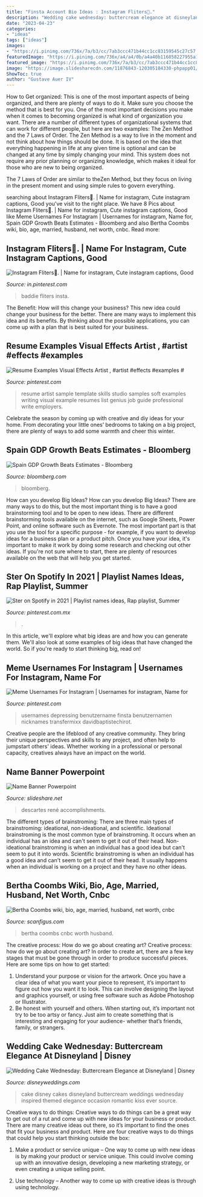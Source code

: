```yaml
---
title: "Finsta Account Bio Ideas : Instagram Fliters💜."
description: "Wedding cake wednesday: buttercream elegance at disneyland"
date: "2023-04-23"
categories:
- "ideas"
tags: ["ideas"]
images:
- "https://i.pinimg.com/736x/7a/b3/cc/7ab3ccc471b44cc1cc83159545c27c57.jpg"
featuredImage: "https://i.pinimg.com/736x/a4/a4/0b/a4a40b116858227955a1d9510fb7083c.jpg"
featured_image: "https://i.pinimg.com/736x/7a/b3/cc/7ab3ccc471b44cc1cc83159545c27c57.jpg"
image: "https://image.slidesharecdn.com/11876843-120305184330-phpapp01/95/name-banner-powerpoint-42-728.jpg?cb=1330974477"
ShowToc: true
author: "Gustave Auer IV"
---
```



How to Get organized: This is one of the most important aspects of being organized, and there are plenty of ways to do it. Make sure you choose the method that is best for you.
One of the most important decisions you make when it comes to becoming organized is what kind of organization you want. There are a number of different types of organizational systems that can work for different people, but here are two examples: The Zen Method and the 7 Laws of Order.
The Zen Method is a way to live in the moment and not think about how things should be done. It is based on the idea that everything happening in life at any given time is optional and can be changed at any time by simply changing your mind. This system does not require any prior planning or organizing knowledge, which makes it ideal for those who are new to being organized.

The 7 Laws of Order are similar to theZen Method, but they focus on living in the present moment and using simple rules to govern everything.

	

		
searching about Instagram Fliters💜. | Name for instagram, Cute instagram captions, Good you've visit to the right place. We have 8 Pics about Instagram Fliters💜. | Name for instagram, Cute instagram captions, Good like Meme Usernames For Instagram | Usernames for instagram, Name for, Spain GDP Growth Beats Estimates - Bloomberg and also Bertha Coombs wiki, bio, age, married, husband, net worth, cnbc. Read more:
		
    
## Instagram Fliters💜. | Name For Instagram, Cute Instagram Captions, Good

<img loading=lazy src="https://i.pinimg.com/736x/7a/b3/cc/7ab3ccc471b44cc1cc83159545c27c57.jpg" onerror="this.onerror=null;this.src='https://tse3.mm.bing.net/th?id=OIP.QiLOIYswObVDXnZ_ZgM_PAHaJQ&amp;pid=15.1';" alt="Instagram Fliters💜. | Name for instagram, Cute instagram captions, Good">

_Source: in.pinterest.com_

>baddie fliters insta. 

	

The Benefit: How will this change your business?
This new idea could change your business for the better. There are many ways to implement this idea and its benefits. By thinking about the possible applications, you can come up with a plan that is best suited for your business.

    
## Resume Examples Visual Effects Artist , #artist #effects #examples #

<img loading=lazy src="https://i.pinimg.com/736x/d3/3c/28/d33c28a54fb0aa89a712f19d2edc6dee.jpg" onerror="this.onerror=null;this.src='https://tse2.mm.bing.net/th?id=OIP.ZKW8eZRTYKOhKOVnAJ62tQHaJj&amp;pid=15.1';" alt="Resume Examples Visual Effects Artist , #artist #effects #examples #">

_Source: pinterest.com_

>resume artist sample template skills studio samples soft examples writing visual example resumes list genius job guide professional write employers. 

	

Celebrate the season by coming up with creative and diy ideas for your home. From decorating your little ones’ bedrooms to taking on a big project, there are plenty of ways to add some warmth and cheer this winter.

    
## Spain GDP Growth Beats Estimates - Bloomberg

<img loading=lazy src="https://assets.bwbx.io/images/users/iqjWHBFdfxIU/isJk5Bv9XAMo/v5/-1x-1.jpg" onerror="this.onerror=null;this.src='https://tse1.mm.bing.net/th?id=OIP.IAA6nlyRVZU4DzjtotYPEAHaEK&amp;pid=15.1';" alt="Spain GDP Growth Beats Estimates - Bloomberg">

_Source: bloomberg.com_

>bloomberg. 

	

How can you develop Big Ideas?
How can you develop Big Ideas? There are many ways to do this, but the most important thing is to have a good brainstorming tool and to be open to new ideas. There are different brainstorming tools available on the internet, such as Google Sheets, Power Point, and online software such as Evernote. The most important part is that you use the tool for a specific purpose - for example, if you want to develop ideas for a business plan or a product pitch. Once you have your idea, it's important to make it work by doing some research and checking out other ideas. If you're not sure where to start, there are plenty of resources available on the web that will help you get started.

    
## Ster On Spotify In 2021 | Playlist Names Ideas, Rap Playlist, Summer

<img loading=lazy src="https://i.pinimg.com/736x/a4/a4/0b/a4a40b116858227955a1d9510fb7083c.jpg" onerror="this.onerror=null;this.src='https://tse3.mm.bing.net/th?id=OIP.e6230MKHii3EAPmPHKeUBAHaNK&amp;pid=15.1';" alt="Ster on Spotify in 2021 | Playlist names ideas, Rap playlist, Summer">

_Source: pinterest.com.mx_

>. 

	

In this article, we'll explore what big ideas are and how you can generate them. We'll also look at some examples of big ideas that have changed the world. So if you're ready to start thinking big, read on!

    
## Meme Usernames For Instagram | Usernames For Instagram, Name For

<img loading=lazy src="https://i.pinimg.com/736x/8c/7e/4a/8c7e4ae121b5b54a5785c996f86e3e50.jpg" onerror="this.onerror=null;this.src='https://tse3.mm.bing.net/th?id=OIP.VUOh0smJomG3c-Oh10XHWgHaLH&amp;pid=15.1';" alt="Meme Usernames For Instagram | Usernames for instagram, Name for">

_Source: pinterest.com_

>usernames depressing benutzername finsta benutzernamen nicknames transfermixx davidbaptistechirot. 

	

Creative people are the lifeblood of any creative community. They bring their unique perspectives and skills to any project, and often help to jumpstart others' ideas. Whether working in a professional or personal capacity, creatives always have an impact on the world.

    
## Name Banner Powerpoint

<img loading=lazy src="https://image.slidesharecdn.com/11876843-120305184330-phpapp01/95/name-banner-powerpoint-42-728.jpg?cb=1330974477" onerror="this.onerror=null;this.src='https://tse4.mm.bing.net/th?id=OIP.vAeW8kGVDDiwQ3MpdJj2GAHaFj&amp;pid=15.1';" alt="Name Banner Powerpoint">

_Source: slideshare.net_

>descartes rené accomplishments. 

	

The different types of brainstroming:
There are three main types of brainstroming: ideational, non-ideational, and scientific. Ideational brainstroming is the most common type of brainstroming. It occurs when an individual has an idea and can't seem to get it out of their head. Non-ideational brainstroming is when an individual has a good idea but can't seem to put it into words. Scientific brainstroming is when an individual has a good idea and can't seem to get it out of their head. It usually happens when an individual is working on a project and they have no other ideas.

    
## Bertha Coombs Wiki, Bio, Age, Married, Husband, Net Worth, Cnbc

<img loading=lazy src="https://scanfigus.com/uploads/gallery/topic_1520696482/social-media-0.jpg" onerror="this.onerror=null;this.src='https://tse1.mm.bing.net/th?id=OIP.LFxqWfZ6KYoR6crI_z7rxwHaEC&amp;pid=15.1';" alt="Bertha Coombs wiki, bio, age, married, husband, net worth, cnbc">

_Source: scanfigus.com_

>bertha coombs cnbc worth husband. 

	

The creative process: How do we go about creating art?
Creative process: how do we go about creating art?
In order to create art, there are a few key stages that must be gone through in order to produce successful pieces. Here are some tips on how to get started: 

1. Understand your purpose or vision for the artwork. Once you have a clear idea of what you want your piece to represent, it’s important to figure out how you want it to look. This can involve designing the layout and graphics yourself, or using free software such as Adobe Photoshop or Illustrator. 
2. Be honest with yourself and others. When starting out, it’s important not try to be too artsy or fancy. Just aim to create something that is interesting and engaging for your audience- whether that’s friends, family, or strangers. 

    
## Wedding Cake Wednesday: Buttercream Elegance At Disneyland | Disney

<img loading=lazy src="https://secure.cdn1.wdpromedia.com/media/dftwh/inspiration-gallery/inspirationup/0ade79783d9d2af7e88f6aaddde4e789.jpg" onerror="this.onerror=null;this.src='https://tse4.mm.bing.net/th?id=OIP.mr4MPzJLXDi6ZrgVnBq6DQHaLH&amp;pid=15.1';" alt="Wedding Cake Wednesday: Buttercream Elegance at Disneyland | Disney">

_Source: disneyweddings.com_

>cake disney cakes disneyland buttercream weddings wednesday inspired themed elegance occasion romantic kiss ever source. 

	

Creative ways to do things:
Creative ways to do things can be a great way to get out of a rut and come up with new ideas for your business or product. There are many creative ideas out there, so it’s important to find the ones that fit your business and product. Here are four creative ways to do things that could help you start thinking outside the box:
1. Make a product or service unique – One way to come up with new ideas is by making your product or service unique. This could involve coming up with an innovative design, developing a new marketing strategy, or even creating a unique selling point.

2. Use technology – Another way to come up with creative ideas is through using technology.

